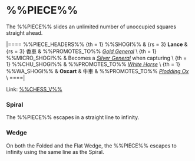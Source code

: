 # %%PIECE%%

The %%PIECE%% slides an
unlimited number of unoccupied squares straight ahead.

|====
%%PIECE_HEADERS%%
  {th = 1}  %%SHOGI%%
& {rs = 3}  **Lance** & {rs = 3} &#x9999;&#x8ECA;
&           %%PROMOTES_TO%% [*Gold General*](gold_general.html) \\
  {th = 1}  %%MICRO_SHOGI%%
&           Becomes a [*Silver General*](silver_general.html) when capturing \\
  {th = 1}  %%CHU_SHOGI%%
&           %%PROMOTES_TO%% [*White Horse*](white_horse.html) \\
  {th = 1}  %%WA_SHOGI%%
&           **Oxcart** & &#x725B;&#x8ECA;
&           %%PROMOTES_TO%% [*Plodding Ox*](king.html?piece=plodding_ox) \\
====|

Link: [%%CHESS_V%%](#piece:lance)

### Spiral

The %%PIECE%% escapes in a straight line to infinity.

### Wedge

On both the Folded and the Flat Wedge, the %%PIECE%% 
escapes to infinity using the same line as the Spiral.
